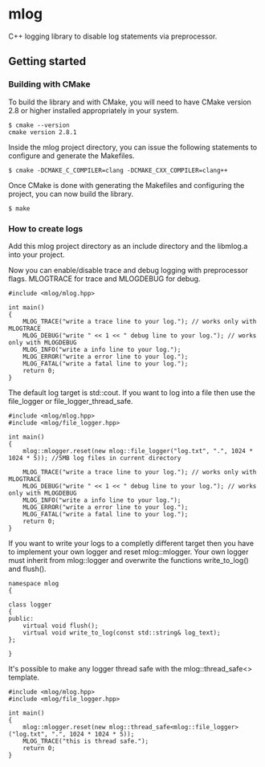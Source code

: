 # mlog


C++ logging library to disable log statements via preprocessor.



## Getting started

### Building with CMake

To build the library and with CMake, you will need to
have CMake version 2.8 or higher installed appropriately in your
system.

    $ cmake --version
    cmake version 2.8.1

Inside the mlog project directory, you can issue the following statements to
configure and generate the Makefiles.

    $ cmake -DCMAKE_C_COMPILER=clang -DCMAKE_CXX_COMPILER=clang++

Once CMake is done with generating the Makefiles and configuring the project,
you can now build the library.

    $ make

### How to create logs 

Add this mlog project directory as an include directory and the libmlog.a into your project.

Now you can enable/disable trace and debug logging with preprocessor flags. MLOGTRACE for trace and MLOGDEBUG for debug.


    #include <mlog/mlog.hpp>

    int main()
    {
    	MLOG_TRACE("write a trace line to your log."); // works only with MLOGTRACE
    	MLOG_DEBUG("write " << 1 << " debug line to your log."); // works only with MLOGDEBUG
    	MLOG_INFO("write a info line to your log.");
    	MLOG_ERROR("write a error line to your log.");
    	MLOG_FATAL("write a fatal line to your log.");
    	return 0;
    }

The default log target is std::cout.
If you want to log into a file then use the file_logger or file_logger_thread_safe.


    #include <mlog/mlog.hpp>
    #include <mlog/file_logger.hpp>

    int main()
    {
    	mlog::mlogger.reset(new mlog::file_logger("log.txt", ".", 1024 * 1024 * 5)); //5MB log files in current directory 

    	MLOG_TRACE("write a trace line to your log."); // works only with MLOGTRACE
    	MLOG_DEBUG("write " << 1 << " debug line to your log."); // works only with MLOGDEBUG
    	MLOG_INFO("write a info line to your log.");
    	MLOG_ERROR("write a error line to your log.");
    	MLOG_FATAL("write a fatal line to your log.");
    	return 0;
    }

If you want to write your logs to a completly different target then you have to implement your own logger and reset mlog::mlogger.
Your own logger must inherit from mlog::logger and overwrite the functions write_to_log() and flush().

    namespace mlog
    {
    
    class logger
    {
    public:
    	virtual void flush();
    	virtual void write_to_log(const std::string& log_text);
    };
    
    }

It's possible to make any logger thread safe with the mlog::thread_safe<> template.


	#include <mlog/mlog.hpp>
	#include <mlog/file_logger.hpp>
		
	int main()
	{
		mlog::mlogger.reset(new mlog::thread_safe<mlog::file_logger>("log.txt", ".", 1024 * 1024 * 5));
		MLOG_TRACE("this is thread safe.");
		return 0;
	}



